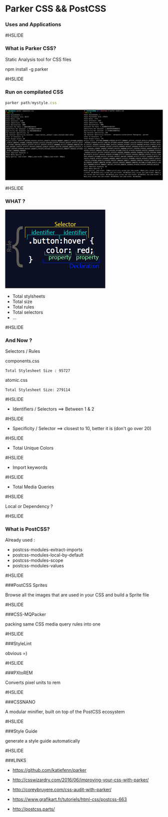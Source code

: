 # Parker CSS && PostCSS
### Uses and Applications

#HSLIDE
### What is Parker CSS?

Static Analysis tool for CSS files

npm install -g parker

#HSLIDE
### Run on compilated CSS
```js
parker path/mystyle.css
```
![css](assets/css.png)

#HSLIDE
### WHAT ?
![composition](assets/composition.png)
- Total stylsheets
- Total size
- Total rules
- Total selectors
- ...

#HSLIDE
### And Now ?

Selectors / Rules 

components.css
```
Total Stylesheet Size : 95727
```

atomic.css
```
Total Stylesheet Size: 279114
```

#HSLIDE

- Identifiers / Selectors ==> Between 1 & 2

#HSLIDE

- Specificity / Selector ==> closest to 10, better it is (don't go over 20)

#HSLIDE

- Total Unique Colors 

#HSLIDE

- Import keywords

#HSLIDE

- Total Media Queries

#HSLIDE


Local or Dependency ?

#HSLIDE
### What is PostCSS?

Already used :

- postcss-modules-extract-imports
- postcss-modules-local-by-default
- postcss-modules-scope
- postcss-modules-values


#HSLIDE

###PostCSS Sprites

Browse all the images that are used in your CSS and build a Sprite file

#HSLIDE

###CSS-MQPacker

packing same CSS media query rules into one

#HSLIDE

###StyleLint

obvious =)

#HSLIDE

###PXtoREM

Converts pixel units to rem

#HSLIDE

###CSSNANO

A modular minifier, built on top of the PostCSS ecosystem

#HSLIDE

###Style Guide

generate a style guide automatically

#HSLIDE

###LINKS
- https://github.com/katiefenn/parker
- http://csswizardry.com/2016/06/improving-your-css-with-parker/
- http://coreybruyere.com/css-audit-with-parker/

- https://www.grafikart.fr/tutoriels/html-css/postcss-663
- http://postcss.parts/
